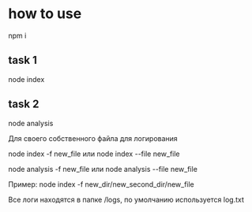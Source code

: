 # how to use

npm i

## task 1

node index

## task 2

node analysis

Для своего собственного файла для логирования

node index -f new_file или node index --file new_file

node analysis -f new_file или node analysis --file new_file

Пример:
node index -f new_dir/new_second_dir/new_file

Все логи находятся в папке /logs, по умолчанию используется log.txt